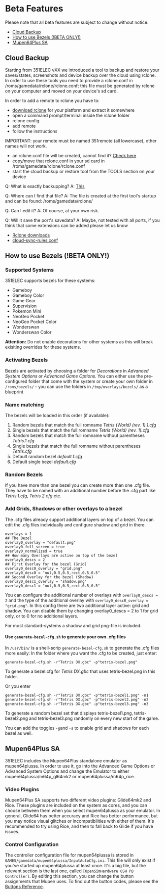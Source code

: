 # Beta Features

Please note that all beta features are subject to change without notice.

* [Cloud Backup](#cloud-backup)
* [How to use Bezels (!BETA ONLY!)](#how-to-use-bezels-beta-only)
* [Mupen64Plus SA](#mupen64plus-sa)

## Cloud Backup

Starting from 351ELEC vXX we introduced a tool to backup and restore your saves/states, screenshots and device backup over the cloud using rclone.
In order to use these tools you need to provide a rclone.conf in /roms/gamedata/rclone/rclone.conf; this file must be generated by rclone on your computer and moved on your device's sd card.

In order to add a remote to rclone you have to:
- [download rclone](https://rclone.org/downloads/) for your platform and extract it somewhere
- open a command prompt/terminal inside the rclone folder
- rclone config
- add remote
- follow the instructions

IMPORTANT: your remote must be named 351remote (all lowercase), other names will not work.

- an rclone.conf file will be created, cannot find it? [Check here](https://rclone.org/docs/#config-config-file)
- copy/move that rclone.conf in your sd card in /roms/gamedata/rclone/rclone.conf
- start the cloud backup or restore tool from the TOOLS section on your device

Q: What is exactly backupping?
A: [This](https://github.com/351ELEC/351ELEC/blob/main/packages/sysutils/rclone/cloud-sync-rules.conf)

Q: Where can I find that file?
A: The file is created at the first tool's startup and can be found: /roms/gamedata/rclone/

Q: Can I edit it?
A: Of course, at your own risk.

Q: Will it save the port's savedata?
A: Maybe, not tested with all ports, if you think that some extensions can be added please let us know

- [Rclone downloads](https://rclone.org/downloads/)
- [cloud-sync-rules.conf](https://github.com/351ELEC/351ELEC/blob/main/packages/sysutils/rclone/cloud-sync-rules.conf)

## How to use Bezels (!BETA ONLY!)

### Supported Systems
351ELEC supports bezels for these systems:

* Gameboy
* Gameboy Color
* Game Gear
* Supervision
* Pokemon Mini
* NeoGeo Pocket
* NeoGeo Pocket Color
* Wonderswan 
* Wonderswan Color

**Attention:** Do not enable decorations for other systems as this will break exisiting overrides for these systems.

### Activating Bezels
Bezels are activated by choosing a folder for _Decorations_ in _Advanced System Options_ or _Advanced Game Options_. You can either use the pre-configured folder that come with the system or create your own folder in `/roms/bezels/` - you can use the folders in `/tmp/overlays/bezels/` as a blueprint.

### Name matching
The bezels will be loaded in this order (if available):
1. Random bezels that match the full romname _Tetris (World) (rev. 1).1.cfg_
1. Single bezels that match the full romname _Tetris (World) (rev. 1).cfg_
1. Random bezels that match the full romname without parentheses _Tetris.1.cfg_
1. Single bezels that match the full romname without parentheses _Tetris.cfg_
1. Default random bezel _default.1.cfg_
1. Default single bezel _default.cfg_

### Random Bezels
If you have more than one bezel you can create more than one .cfg file. They have to be named with an additional number before the .cfg part like _Tetris.1.cfg_, _Tetris.2.cfg_ etc.

### Add Grids, Shadows or other overlays to a bezel
The .cfg files already support additional layers on top of a bezel. You can edit the .cfg files individually and configure shadow and grid in there.

```
overlays = 1
## The Bezel
overlay0_overlay = "default.png"
overlay0_full_screen = true
overlay0_normalized = true
## How many Overlays are active on top of the bezel
overlay0_descs = 2
## First Overlay for the bezel (Grid)
overlay0_desc0_overlay = "grid.png"
overlay0_desc0 = "nul,0.5,0.5,rect,0.5,0.5"
## Second Overlay for the bezel (Shadow)
overlay0_desc1_overlay = "shadow.png"
overlay0_desc1 = "nul,0.5,0.5,rect,0.5,0.5"
```

You can configure the additional number of overlays with `overlay0_descs = 2` and the type of the additional overlay with `overlay0_desc0_overlay = "grid.png"`.
In this config there are two additional layer active: grid and shadow. You can disable them by changing overlay0_descs = 2 to 1 for grid only, or to 0 for no additional layers.

For most standard-systems a shadow and grid png-file is included.

#### Use `generate-bezel-cfg.sh` to generate your own .cfg files
In `/usr/bin/` is a shell-scrip `generate-bezel-cfg.sh` to generate the .cfg files more easily:
In the folder where you want the .cfg to be created, just enter:
```
generate-bezel-cfg.sh -r"Tetris DX.gbc" -p"tetris-bezel.png" 
```
To generate a bezel.cfg for _Tetris DX.gbc_ that uses tetris-bezel.png in this folder.

Or you enter 
```
generate-bezel-cfg.sh -r"Tetris DX.gbc" -p"tetris-bezel1.png" -n1
generate-bezel-cfg.sh -r"Tetris DX.gbc" -p"tetris-bezel2.png" -n2
generate-bezel-cfg.sh -r"Tetris DX.gbc" -p"tetris-bezel3.png" -n3
```
To generate a random bezel set that displays tetris-bezel1.png, tetris-bezel2.png and tetris-bezel3.png randomly on every new start of the game.

You can add the toggles `-g`and `-s` to enable grid and shadows for each bezel as well.

## Mupen64Plus SA

351ELEC includes the Mupen64Plus standalone emulator as mupen64plussa. In order to use it, go into the Advanced Game Options or Advanced System Options and change the Emulator to either mupen64plussa/m64p_gl64mk2 or mupen64plussa/m64p_rice.

### Video Plugins

Mupen64Plus SA supports two different video plugins: Glide64mk2 and Rice. These plugins are included on the system as cores, and you can choose between them when you select mupen64plussa as your emulator. In general, Glide64 has better accuracy and Rice has better performance, but you may notice visual glitches or incompatibilities with either of them. It's recommended to try using Rice, and then to fall back to Glide if you have issues.

### Control Configuration

The controller configuration file for mupen64plussa is stored in `GAMES/gamedata/mupen64plussa/InputAutoCfg.ini`. This file will only exist if you've started up mupen64plussa at least once. It's a big file, but the relevant section is the last one, called `[OpenSimHardware OSH PB Controller]`. By editing this section, you can change the button assignments that Mupen uses. To find out the button codes, please see the [Buttons Reference](Advanced-Topics#buttons-reference).